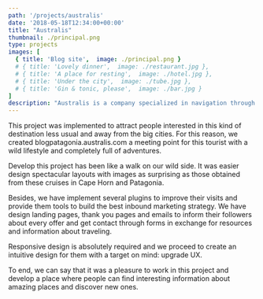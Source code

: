 ```yaml
---
path: '/projects/australis'
date: '2018-05-18T12:34:00+00:00'
title: "Australis"
thumbnail: ./principal.png
type: projects
images: [
  { title: 'Blog site',  image: ./principal.png } 
  # { title: 'Lovely dinner',  image: ./restaurant.jpg },
  # { title: 'A place for resting',  image: ./hotel.jpg },
  # { title: 'Under the city',  image: ./tube.jpg },
  # { title: 'Gin & tonic, please',  image: ./bar.jpg }
]
description: "Australis is a company specialized in navigation through the southern channels of Chilean-Argentine Patagonia. Their luxury cruises offer an interesting experience visiting unique places as the Strait of Magellan or The Beagle Channel during 3, 4 or 7 nights."
---
```


This project was implemented to attract people interested in this kind of destination less usual and away from the big cities. For this reason, we created blogpatagonia.australis.com a meeting point for this tourist with a wild lifestyle and completely full of adventures.

Develop this project has been like a walk on our wild side. It was easier design spectacular layouts with images as surprising as those obtained from these cruises in Cape Horn and Patagonia.

Besides, we have implement several plugins to improve their visits and provide them tools to build the best inbound marketing strategy. We have design landing pages, thank you pages and emails to inform their followers about every offer and get contact through forms in exchange for resources and information about traveling.

Responsive design is absolutely required and we proceed to create an intuitive design for them with a target on mind: upgrade UX.

To end, we can say that it was a pleasure to work in this project and develop a place where people can find interesting information about amazing places and discover new ones.